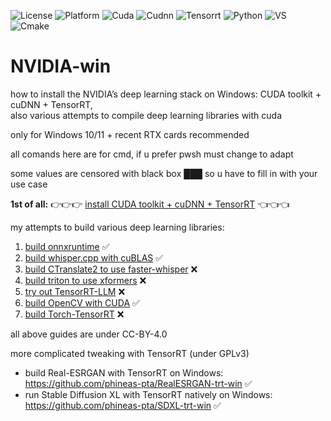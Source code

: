 ![License](https://img.shields.io/github/license/phineas-pta/NVIDIA-win?logo=creativecommons)
![Platform](https://img.shields.io/badge/Platform-win_64-0078D4?logo=windows)
![Cuda](https://img.shields.io/badge/CUDA-v12.5-76B900?logo=nvidia)
![Cudnn](https://img.shields.io/badge/cuDNN-v9.2-76B900?logo=nvidia)
![Tensorrt](https://img.shields.io/badge/TensorRT-v10.2-76B900?logo=nvidia)
![Python](https://img.shields.io/badge/python-v3.10_%7c_v3.11-3776AB?logo=python)
![VS](https://img.shields.io/badge/Visual_Studio-v17_2022-5C2D91?logo=visualstudio)
![Cmake](https://img.shields.io/badge/CMake-v3.27-064F8C?logo=cmake)

# NVIDIA-win

how to install the NVIDIA’s deep learning stack on Windows: CUDA toolkit + cuDNN + TensorRT,<br />also various attempts to compile deep learning libraries with cuda

only for Windows 10/11 + recent RTX cards recommended

all comands here are for cmd, if u prefer pwsh must change to adapt

some values are censored with black box ███ so u have to fill in with your use case

**1st of all:** 👉👉👉 [install CUDA toolkit + cuDNN + TensorRT](NVIDIA-win.md) 👈👈👈

my attempts to build various deep learning libraries:
1. [build onnxruntime](test1-onnxruntime.md) ✅
2. [build whisper.cpp with cuBLAS](test2-whisper.cpp-cublas.md) ✅
3. [build CTranslate2 to use faster-whisper](test3-ctranslate2.md) ❌
4. [build triton to use xformers](test4-triton.md) ❌
5. [try out TensorRT-LLM](test5-trt-llm.md) ❌
6. [build OpenCV with CUDA](test6-opencv.md) ✅
7. [build Torch-TensorRT](test7-torch-tensorrt.md) ❌

all above guides are under CC-BY-4.0

more complicated tweaking with TensorRT (under GPLv3)
- build Real-ESRGAN with TensorRT on Windows: https://github.com/phineas-pta/RealESRGAN-trt-win ✅
- run Stable Diffusion XL with TensorRT natively on Windows: https://github.com/phineas-pta/SDXL-trt-win ✅
